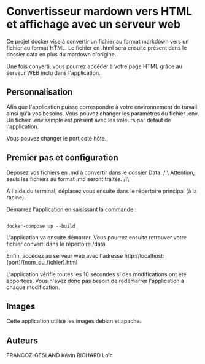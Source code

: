 # Convertisseur mardown vers HTML et affichage avec un serveur web

Ce projet docker vise à convertir un fichier au format markdown vers un fichier au format HTML. Le fichier en .html sera ensuite présent dans le dossier data en plus du mardown d'origine.

Une fois converti, vous pourrez accéder à votre page HTML grâce au serveur WEB inclu dans l'application.

## Personnalisation

Afin que l'application puisse correspondre à votre environnement de travail ainsi qu'à vos besoins.
Vous pouvez changer les paramètres du fichier .env. Un fichier .env.sample est présent avec les valeurs par défaut de l'application.

Vous pouvez changer le port coté hôte.


## Premier pas et configuration

Déposez vos fichiers en .md à convertir dans le dossier Data.
/!\ Attention, seuls les fichiers au format .md seront traités. /!\

A l'aide du terminal, déplacez vous ensuite dans le répertoire principal (à la racine).

Démarrez l'application en saisissant la commande :

```

docker-compose up --build

```

L'application va ensuite démarrer.
Vous pourrez ensuite retrouver votre fichier converti dans le répertoire /data

Enfin, accédez au serveur web avec l'adresse http://localhost:(port)/(nom_du_fichier).html

L'application vérifie toutes les 10 secondes si des modifications ont été apportées.
Vous n'avez donc pas besoin de redémarrer l'application à chaque modification.

## Images

Cette application utilise les images debian et apache.

## Auteurs

FRANCOZ-GESLAND Kévin
RICHARD Loïc
